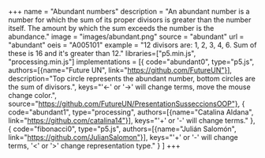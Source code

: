 +++
name = "Abundant numbers"
description = "An abundant number is a number for which the sum of its proper divisors is greater than the number itself. The amount by which the sum exceeds the number is the abundance."
image = "images/abundant.png"
source = "abundant"
url = "abundant"
oeis = "A005101"
example = "12 divisors are: 1, 2, 3, 4, 6. Sum of these is 16 and it's greater than 12."
libraries=["p5.min.js", "processing.min.js"]
implementations =  [{ code="abundant0", type="p5.js", authors=[{name="Future UN", link="https://github.com/FutureUN"}], description="Top circle represents the abundant number, bottom circles are the sum of divisors.", keys="'←' or '→' will change terms, move the mouse change color.", source="https://github.com/FutureUN/PresentationSusseccionsOOP"}, { code="abundant1", type="processing", authors=[{name="Catalina Aldana", link="https://github.com/catalina14"}], keys="'+' or '-' will change terms." }, { code="fibonacci0", type="p5.js", authors=[{name="Julián Salomón", link="https://github.com/JulianSalomon"}], keys="'+' or '-' will change terms, '<' or '>' change representation type." }
]
+++